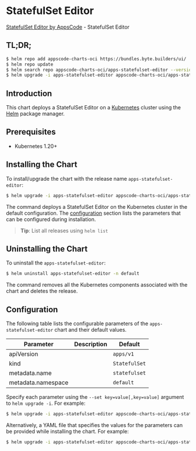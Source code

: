 # StatefulSet Editor

[StatefulSet Editor by AppsCode](https://appscode.com) - StatefulSet Editor

## TL;DR;

```bash
$ helm repo add appscode-charts-oci https://bundles.byte.builders/ui/
$ helm repo update
$ helm search repo appscode-charts-oci/apps-statefulset-editor --version=v0.14.0
$ helm upgrade -i apps-statefulset-editor appscode-charts-oci/apps-statefulset-editor -n default --create-namespace --version=v0.14.0
```

## Introduction

This chart deploys a StatefulSet Editor on a [Kubernetes](http://kubernetes.io) cluster using the [Helm](https://helm.sh) package manager.

## Prerequisites

- Kubernetes 1.20+

## Installing the Chart

To install/upgrade the chart with the release name `apps-statefulset-editor`:

```bash
$ helm upgrade -i apps-statefulset-editor appscode-charts-oci/apps-statefulset-editor -n default --create-namespace --version=v0.14.0
```

The command deploys a StatefulSet Editor on the Kubernetes cluster in the default configuration. The [configuration](#configuration) section lists the parameters that can be configured during installation.

> **Tip**: List all releases using `helm list`

## Uninstalling the Chart

To uninstall the `apps-statefulset-editor`:

```bash
$ helm uninstall apps-statefulset-editor -n default
```

The command removes all the Kubernetes components associated with the chart and deletes the release.

## Configuration

The following table lists the configurable parameters of the `apps-statefulset-editor` chart and their default values.

|     Parameter      | Description |         Default          |
|--------------------|-------------|--------------------------|
| apiVersion         |             | <code>apps/v1</code>     |
| kind               |             | <code>StatefulSet</code> |
| metadata.name      |             | <code>statefulset</code> |
| metadata.namespace |             | <code>default</code>     |


Specify each parameter using the `--set key=value[,key=value]` argument to `helm upgrade -i`. For example:

```bash
$ helm upgrade -i apps-statefulset-editor appscode-charts-oci/apps-statefulset-editor -n default --create-namespace --version=v0.14.0 --set apiVersion=apps/v1
```

Alternatively, a YAML file that specifies the values for the parameters can be provided while
installing the chart. For example:

```bash
$ helm upgrade -i apps-statefulset-editor appscode-charts-oci/apps-statefulset-editor -n default --create-namespace --version=v0.14.0 --values values.yaml
```

